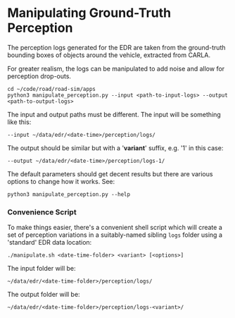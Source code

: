 # Manipulating Ground-Truth Perception

The perception logs generated for the EDR are taken from the ground-truth bounding boxes of objects around the vehicle, extracted from CARLA.

For greater realism, the logs can be manipulated to add noise and allow for perception drop-outs.

    cd ~/code/road/road-sim/apps
    python3 manipulate_perception.py --input <path-to-input-logs> --output <path-to-output-logs>

The input and output paths must be different. The input will be something like this:

    --input ~/data/edr/<date-time>/perception/logs/

The output should be similar but with a '**variant**' suffix, e.g. '1' in this case:

    --output ~/data/edr/<date-time>/perception/logs-1/

The default parameters should get decent results but there are various options to change how it works. See:

    python3 manipulate_perception.py --help


### Convenience Script

To make things easier, there's a convenient shell script which will create a set of perception variations in a suitably-named sibling `logs` folder using a 'standard' EDR data location:

    ./manipulate.sh <date-time-folder> <variant> [<options>]

The input folder will be:

    ~/data/edr/<date-time-folder>/perception/logs/

The output folder will be:

    ~/data/edr/<date-time-folder>/perception/logs-<variant>/
